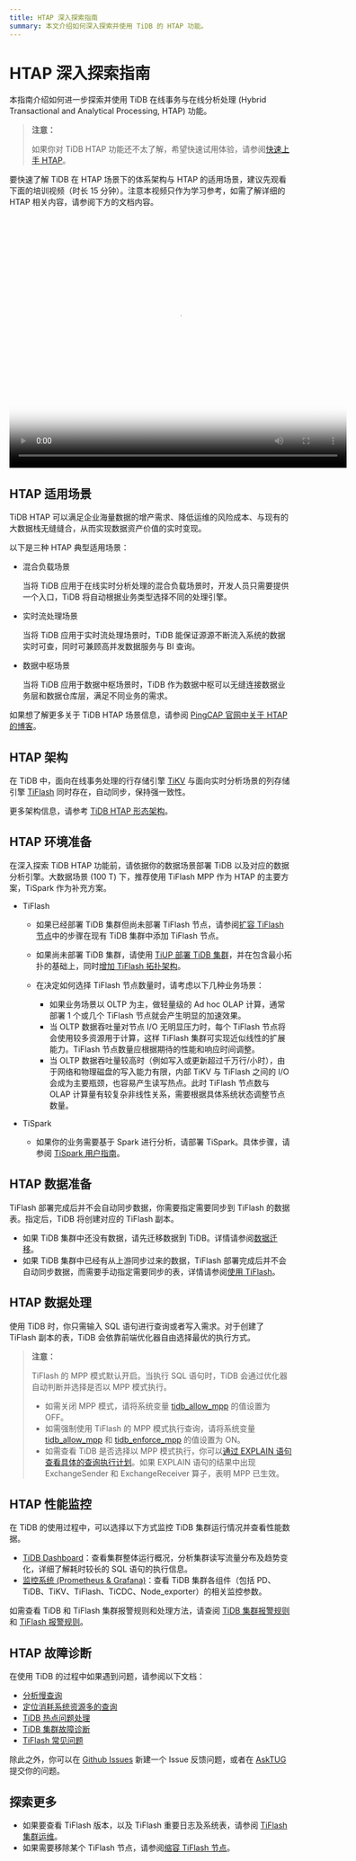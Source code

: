 ```yaml
---
title: HTAP 深入探索指南
summary: 本文介绍如何深入探索并使用 TiDB 的 HTAP 功能。 
---
```


# HTAP 深入探索指南

本指南介绍如何进一步探索并使用 TiDB 在线事务与在线分析处理 (Hybrid Transactional and Analytical Processing, HTAP) 功能。

> **注意：**
>
> 如果你对 TiDB HTAP 功能还不太了解，希望快速试用体验，请参阅[快速上手 HTAP](/quick-start-with-htap.md)。

要快速了解 TiDB 在 HTAP 场景下的体系架构与 HTAP 的适用场景，建议先观看下面的培训视频（时长 15 分钟）。注意本视频只作为学习参考，如需了解详细的 HTAP 相关内容，请参阅下方的文档内容。

<video src="https://tidb-docs.s3.us-east-2.amazonaws.com/compressed+-+Lesson+04.mp4" width="600px" height="450px" controls="controls" poster="https://tidb-docs.s3.us-east-2.amazonaws.com/thumbnail+-+lesson+4.png"></video>

## HTAP 适用场景

TiDB HTAP 可以满足企业海量数据的增产需求、降低运维的风险成本、与现有的大数据栈无缝缝合，从而实现数据资产价值的实时变现。

以下是三种 HTAP 典型适用场景：

- 混合负载场景

    当将 TiDB 应用于在线实时分析处理的混合负载场景时，开发人员只需要提供一个入口，TiDB 将自动根据业务类型选择不同的处理引擎。

- 实时流处理场景

    当将 TiDB 应用于实时流处理场景时，TiDB 能保证源源不断流入系统的数据实时可查，同时可兼顾高并发数据服务与 BI 查询。

- 数据中枢场景

    当将 TiDB 应用于数据中枢场景时，TiDB 作为数据中枢可以无缝连接数据业务层和数据仓库层，满足不同业务的需求。

如果想了解更多关于 TiDB HTAP 场景信息，请参阅 [PingCAP 官网中关于 HTAP 的博客](https://pingcap.com/zh/blog/?tag=HTAP)。

## HTAP 架构

在 TiDB 中，面向在线事务处理的行存储引擎 [TiKV](/tikv-overview.md) 与面向实时分析场景的列存储引擎 [TiFlash](/tiflash/tiflash-overview.md) 同时存在，自动同步，保持强一致性。

更多架构信息，请参考 [TiDB HTAP 形态架构](/tiflash/tiflash-overview.md#整体架构)。

## HTAP 环境准备

在深入探索 TiDB HTAP 功能前，请依据你的数据场景部署 TiDB 以及对应的数据分析引擎。大数据场景 (100 T) 下，推荐使用 TiFlash MPP 作为 HTAP 的主要方案，TiSpark 作为补充方案。

- TiFlash

    - 如果已经部署 TiDB 集群但尚未部署 TiFlash 节点，请参阅[扩容 TiFlash 节点](/scale-tidb-using-tiup.md#扩容-tiflash-节点)中的步骤在现有 TiDB 集群中添加 TiFlash 节点。
    - 如果尚未部署 TiDB 集群，请使用 [TiUP 部署 TiDB 集群](/production-deployment-using-tiup.md)，并在包含最小拓扑的基础上，同时[增加 TiFlash 拓扑架构](/tiflash-deployment-topology.md)。
    - 在决定如何选择 TiFlash 节点数量时，请考虑以下几种业务场景：

        - 如果业务场景以 OLTP 为主，做轻量级的 Ad hoc OLAP 计算，通常部署 1 个或几个 TiFlash 节点就会产生明显的加速效果。
        - 当 OLTP 数据吞吐量对节点 I/O 无明显压力时，每个 TiFlash 节点将会使用较多资源用于计算，这样 TiFlash 集群可实现近似线性的扩展能力。TiFlash 节点数量应根据期待的性能和响应时间调整。
        - 当 OLTP 数据吞吐量较高时（例如写入或更新超过千万行/小时），由于网络和物理磁盘的写入能力有限，内部 TiKV 与 TiFlash 之间的 I/O 会成为主要瓶颈，也容易产生读写热点。此时 TiFlash 节点数与 OLAP 计算量有较复杂非线性关系，需要根据具体系统状态调整节点数量。

- TiSpark

    - 如果你的业务需要基于 Spark 进行分析，请部署 TiSpark。具体步骤，请参阅 [TiSpark 用户指南](/tispark-overview.md)。

<!--    - 实时流处理
  - 如果你想将 TiDB 与 Flink 结合构建高效易用的实时数仓，请参与 Apache Flink x TiDB Meetup 系列讲座。-->

## HTAP 数据准备

TiFlash 部署完成后并不会自动同步数据，你需要指定需要同步到 TiFlash 的数据表。指定后，TiDB 将创建对应的 TiFlash 副本。

- 如果 TiDB 集群中还没有数据，请先迁移数据到 TiDB。详情请参阅[数据迁移](/migration-overview.md)。
- 如果 TiDB 集群中已经有从上游同步过来的数据，TiFlash 部署完成后并不会自动同步数据，而需要手动指定需要同步的表，详情请参阅[使用 TiFlash](/tiflash/use-tiflash.md)。

## HTAP 数据处理

使用 TiDB 时，你只需输入 SQL 语句进行查询或者写入需求。对于创建了 TiFlash 副本的表，TiDB 会依靠前端优化器自由选择最优的执行方式。

> **注意：**
> 
> TiFlash 的 MPP 模式默认开启。当执行 SQL 语句时，TiDB 会通过优化器自动判断并选择是否以 MPP 模式执行。
>
> - 如需关闭 MPP 模式，请将系统变量 [tidb_allow_mpp](/system-variables.md#tidb_allow_mpp-从-v50-版本开始引入) 的值设置为 OFF。
> - 如需强制使用 TiFlash 的 MPP 模式执行查询，请将系统变量 [tidb_allow_mpp](/system-variables.md#tidb_allow_mpp-从-v50-版本开始引入) 和 [tidb_enforce_mpp](/system-variables.md#tidb_enforce_mpp-从-v51-版本开始引入) 的值设置为 ON。
> - 如需查看 TiDB 是否选择以 MPP 模式执行，你可以[通过 EXPLAIN 语句查看具体的查询执行计划](/explain-mpp.md#用-explain-查看-mpp-模式查询的执行计划)。如果 EXPLAIN 语句的结果中出现 ExchangeSender 和 ExchangeReceiver 算子，表明 MPP 已生效。

## HTAP 性能监控

在 TiDB 的使用过程中，可以选择以下方式监控 TiDB 集群运行情况并查看性能数据。

- [TiDB Dashboard](/dashboard/dashboard-intro.md)：查看集群整体运行概况，分析集群读写流量分布及趋势变化，详细了解耗时较长的 SQL 语句的执行信息。
- [监控系统 (Prometheus & Grafana)](/grafana-overview-dashboard.md)：查看 TiDB 集群各组件（包括 PD、TiDB、TiKV、TiFlash、TiCDC、Node_exporter）的相关监控参数。

如需查看 TiDB 和 TiFlash 集群报警规则和处理方法，请查阅 [TiDB 集群报警规则](/alert-rules.md)和 [TiFlash 报警规则](/tiflash/tiflash-alert-rules.md)。

## HTAP 故障诊断

在使用 TiDB 的过程中如果遇到问题，请参阅以下文档：

- [分析慢查询](/analyze-slow-queries.md)
- [定位消耗系统资源多的查询](/identify-expensive-queries.md)
- [TiDB 热点问题处理](/troubleshoot-hot-spot-issues.md)
- [TiDB 集群故障诊断](/troubleshoot-tidb-cluster.md)
- [TiFlash 常见问题](/tiflash/troubleshoot-tiflash.md)

除此之外，你可以在 [Github Issues](https://github.com/pingcap/tiflash/issues) 新建一个 Issue 反馈问题，或者在 [AskTUG](https://asktug.com/) 提交你的问题。

## 探索更多

- 如果要查看 TiFlash 版本，以及 TiFlash 重要日志及系统表，请参阅 [TiFlash 集群运维](/tiflash/maintain-tiflash.md)。
- 如果需要移除某个 TiFlash 节点，请参阅[缩容 TiFlash 节点](/scale-tidb-using-tiup.md#缩容-tiflash-节点)。
